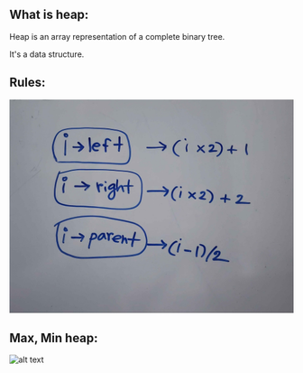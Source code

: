 ## What is heap:
Heap is an array representation of a complete binary tree.

It's a data structure.

## Rules:
![alt text](image.png)
## Max, Min heap:
![alt text](image-1.png)